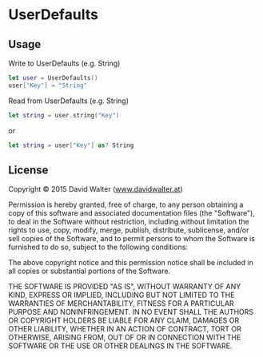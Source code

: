 # UserDefaults

## Usage

Write to UserDefaults (e.g. String)

```swift
let user = UserDefaults()
user["Key"] = "String"
```

Read from UserDefaults (e.g. String)

```swift
let string = user.string("Key")
```

or

```swift
let string = user["Key"] as? String
```
## License

Copyright © 2015 David Walter \(www.davidwalter.at)

Permission is hereby granted, free of charge, to any person obtaining a copy
of this software and associated documentation files (the "Software"), to deal
in the Software without restriction, including without limitation the rights
to use, copy, modify, merge, publish, distribute, sublicense, and/or sell
copies of the Software, and to permit persons to whom the Software is
furnished to do so, subject to the following conditions:

The above copyright notice and this permission notice shall be included in
all copies or substantial portions of the Software.

THE SOFTWARE IS PROVIDED "AS IS", WITHOUT WARRANTY OF ANY KIND, EXPRESS OR
IMPLIED, INCLUDING BUT NOT LIMITED TO THE WARRANTIES OF MERCHANTABILITY,
FITNESS FOR A PARTICULAR PURPOSE AND NONINFRINGEMENT.  IN NO EVENT SHALL THE
AUTHORS OR COPYRIGHT HOLDERS BE LIABLE FOR ANY CLAIM, DAMAGES OR OTHER
LIABILITY, WHETHER IN AN ACTION OF CONTRACT, TORT OR OTHERWISE, ARISING FROM,
OUT OF OR IN CONNECTION WITH THE SOFTWARE OR THE USE OR OTHER DEALINGS IN
THE SOFTWARE.
